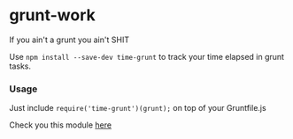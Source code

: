 # grunt-work
If you ain't a grunt you ain't SHIT

Use `npm install --save-dev time-grunt` to track your time elapsed in grunt tasks.

### Usage
Just include `require('time-grunt')(grunt);` on top of your Gruntfile.js

Check you this module [here](https://github.com/sindresorhus/time-grunt)
